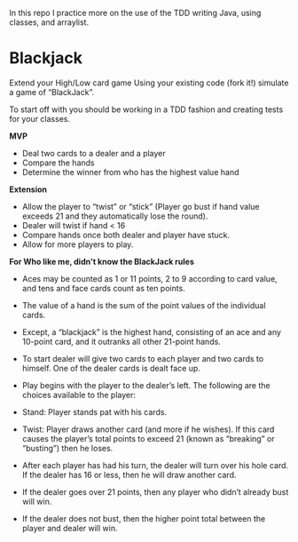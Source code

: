 In this repo I practice more on the use of the TDD writing Java, using classes, and arraylist.

# Blackjack


Extend your High/Low card game Using your existing code (fork it!) simulate a game of “BlackJack”.

To start off with you should be working in a TDD fashion and creating tests for your classes.

**MVP** 
- Deal two cards to a dealer and a player
- Compare the hands
- Determine the winner from who has the highest value hand

**Extension**
- Allow the player to “twist” or “stick” (Player go bust if hand value exceeds 21 and they automatically lose the round).
- Dealer will twist if hand < 16
- Compare hands once both dealer and player have stuck.
- Allow for more players to play.

**For Who like me, didn't know the BlackJack rules**
- Aces may be counted as 1 or 11 points, 2 to 9 according to card value, and tens and face cards count as ten points.

- The value of a hand is the sum of the point values of the individual cards.

- Except, a “blackjack” is the highest hand, consisting of an ace and any 10-point card, and it outranks all other 21-point hands.

- To start dealer will give two cards to each player and two cards to himself. One of the dealer cards is dealt face up.

- Play begins with the player to the dealer’s left. The following are the choices available to the player:
- Stand: Player stands pat with his cards.
- Twist: Player draws another card (and more if he wishes). If this card causes the player’s total points to exceed 21 (known as “breaking” or “busting”) then he loses.
- After each player has had his turn, the dealer will turn over his hole card. If the dealer has 16 or less, then he will draw another card.

- If the dealer goes over 21 points, then any player who didn’t already bust will win.

- If the dealer does not bust, then the higher point total between the player and dealer will win.

